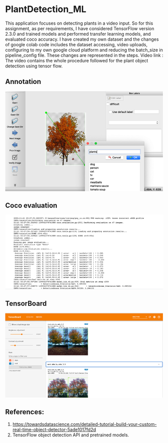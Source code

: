 # PlantDetection_ML
This application focuses on detecting plants in a video input. So for this assignment, as per requirements, I have considered TensorFlow version 2.3.0 and trained models and performed transfer learning models, and evaluated coco accuracy.   I have created my own dataset and the changes of google colab code includes the dataset accessing, video uploads, configuring to my own google cloud platform and reducing the batch_size in pipeline_config file. These changes are represented in the steps.  Video link : The video contains the whole procedure followed for the plant object detection using tensor flow.
## Annotation
![alt text](https://github.com/alekhyaved/PlantDetection_ML/blob/main/labelImgPicture.png?raw=true)
## Coco evaluation
![alt text](https://github.com/alekhyaved/PlantDetection_ML/blob/main/CocoEvaluation.png?raw=true)

## TensorBoard
![alt text](https://github.com/alekhyaved/PlantDetection_ML/blob/main/Tensorboard.png?raw=true)

## References:
1.	https://towardsdatascience.com/detailed-tutorial-build-your-custom-real-time-object-detector-5ade1017fd2d
2.	TensorFlow object detection API and pretrained models.
